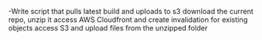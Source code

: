 -Write script that pulls latest build and uploads to s3
    download the current repo, unzip it
    access AWS Cloudfront and create invalidation for existing objects
    access S3 and upload files from the unzipped folder
    